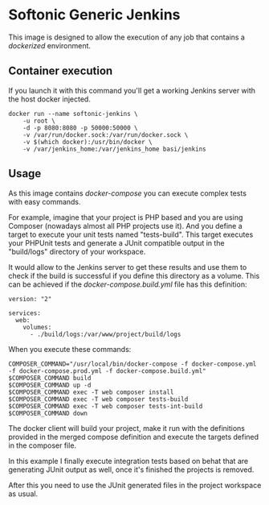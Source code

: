 # Softonic Generic Jenkins

This image is designed to allow the execution of any job that contains a _dockerized_ environment.

## Container execution

If you launch it with this command you'll get a working Jenkins server with the host docker injected.

```
docker run --name softonic-jenkins \
    -u root \
    -d -p 8080:8080 -p 50000:50000 \
    -v /var/run/docker.sock:/var/run/docker.sock \
    -v $(which docker):/usr/bin/docker \
    -v /var/jenkins_home:/var/jenkins_home basi/jenkins
```

## Usage

As this image contains *docker-compose* you can execute complex tests with easy commands.

For example, imagine that your project is PHP based and you are using Composer (nowadays almost all PHP projects use it).
And you define a target to execute your unit tests named "tests-build".
This target executes your PHPUnit tests and generate a JUnit compatible output in the "build/logs" directory
of your workspace.

It would allow to the Jenkins server to get these results and use them to check if the build is successful if you
define this directory as a volume. This can be achieved if the *docker-compose.build.yml* file has this definition:

```
version: "2"

services:
  web:
    volumes:
      - ./build/logs:/var/www/project/build/logs
```

When you execute these commands:

```
COMPOSER_COMMAND="/usr/local/bin/docker-compose -f docker-compose.yml -f docker-compose.prod.yml -f docker-compose.build.yml"
$COMPOSER_COMMAND build
$COMPOSER_COMMAND up -d
$COMPOSER_COMMAND exec -T web composer install
$COMPOSER_COMMAND exec -T web composer tests-build
$COMPOSER_COMMAND exec -T web composer tests-int-build
$COMPOSER_COMMAND down
```

The docker client will build your project, make it run with the definitions provided in the merged compose definition and
execute the targets defined in the composer file.

In this example I finally execute integration tests based on behat that are generating JUnit output as well, once it's
finished the projects is removed.

After this you need to use the JUnit generated files in the project workspace as usual.

